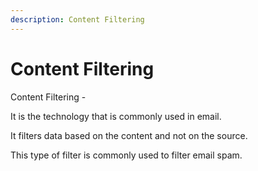 ```yaml
---
description: Content Filtering
---
```


# Content Filtering

Content Filtering -

It is the technology that is commonly used in email.

It filters data based on the content and not on the source.

This type of filter is commonly used to filter email spam.

